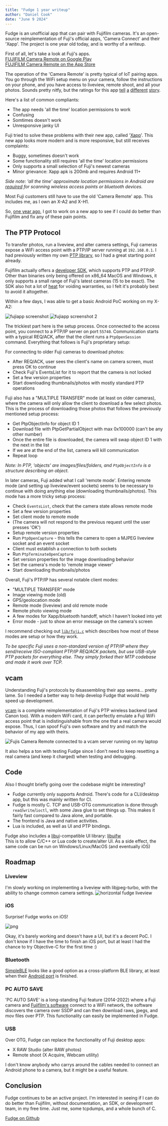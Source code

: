 ```yaml
---
title: "Fudge 1 year writeup"
author: "Daniel Cook"
date: "June 9 2024"
---
```

Fudge is an unofficial app that can pair with Fujifilm cameras.
It's an open-source reimplementation of Fuji's official apps, 'Camera Connect' and their 'Xapp'.
The project is one year old today, and is worthy of a writeup.

First of all, let's take a look at Fuji's apps.  
[FUJIFILM Camera Remote on Google Play](https://play.google.com/store/apps/details?id=com.fujifilm_dsc.app.remoteshooter)  
[FUJIFILM Camera Remote on the App Store](https://apps.apple.com/us/app/fujifilm-camera-remote/id793063045)  

The operation of the 'Camera Remote' is pretty typical of IoT pairing apps. You go through the WiFi setup menu on your camera,
follow the instructions on your phone, and you have access to liveview, remote shoot, and all your photos.
Sounds pretty nitfy, but the ratings for this app [tell](https://www.thephoblographer.com/2023/01/11/the-fujifilm-app-is-awful-and-we-didnt-need-a-nintendo-switch-app/) [a](https://www.reddit.com/r/FujifilmX/comments/v81awq/fujifilm_camera_remote_app_is_it_really_that_bad/) [different](https://www.dpreview.com/forums/thread/4691446) [story](https://www.reddit.com/r/fujifilm/comments/yqmoef/why_is_fujis_cam_remote_app_so_godawful_terrible/).

Here's a list of common compliants:

- The app needs 'all the time' location permissions to work
- Confusing
- Somtimes doesn't work
- Unresponsive janky UI

Fuji tried to solve these problems with their new app, called '[Xapp](https://play.google.com/store/apps/details?id=com.fujifilm.xapp&hl=en_US)'. This
new app looks more modern and is more responsive, but still receives complaints:

- Buggy, sometimes doesn't work
- Some functionality still requires 'all the time' location permissions
- Only supports a small selection of Fuji's newest cameras
- Minor grievance: Xapp apk is 200mb and requires Android 11+

*Side note: 'all the time' approximate location permissions in Android are [required](https://developer.android.com/develop/connectivity/wifi/wifi-scan#wifi-scan-permissions) for scanning wireless access points or bluetooth devices.*

Most Fuji customers still have to use the old 'Camera Remote' app. This includes me, as I own an X-A2 and X-H1.

So, [one year ago](https://github.com/petabyt/fudge/commit/b282b6a8ff5f88c51e1b72333d447b71077545ea), I got to work on a new app to see if I
could do better than Fujifilm and fix any of these pain points.

## The PTP Protocol
To transfer photos, run a liveview, and alter camera settings, Fuji cameras expose a WiFi access point with a PTP/IP server running at `192.168.0.1`.
I had previously written my own [PTP library](https://github.com/petabyt/camlib), so I had a great starting point already.

Fujifilm actually offers a [developer SDK](https://fujifilm-x.com/global/special/camera-control-sdk/), which supports PTP and PTP/IP.
Other than binaries only being offered on x86_64 MacOS and Windows, it only supports a small range of Fuji's latest cameras (15 to be exact).
The SDK also hot a lot of [heat](https://news.ycombinator.com/item?id=30792661) for voiding warranties, so I felt it's probably best to avoid it altogether.

Within a few days, I was able to get a basic Android PoC working on my X-A2:

![fujiapp screenshot](https://danielc.dev/images/Fy2atQiWcAEyBm6.jpg)
![fujiapp screenshot 2](https://danielc.dev/images/Fy2atb6WcAQzGSk.jpg)

The trickiest part here is the setup process. Once connected to the access point, you connect to a PTP/IP server on port `55740`.
Communication starts with a typical REQ/ACK, after that the client runs a `PtpOpenSession` command. Everything that follows is Fuji's proprietary setup:

For connecting to older Fuji cameras to download photos:

- After REQ/ACK, user sees the client's name on camera screen, must press OK to continue
- Check Fuji's EventsList for it to report that the camera is not locked
- Set a few version properties
- Start downloading thumbnails/photos with mostly standard PTP operations

Fuji also has a "MULTIPLE TRANSFER" mode (at least on older cameras), where the camera will only allow the client to download a few select photos.
This is the process of downloading those photos that follows the previously mentioned setup process:

- Get PtpObjectInfo for object ID 1
- Download file with PtpGetPartialObject with max 0x100000 (can't be any other number)
- Once the entire file is downloaded, the camera will swap object ID 1 with the next in the list
- If we are at the end of the list, camera will kill communication
- Repeat loop

*Note: In PTP, 'objects' are images/files/folders, and `PtpObjectInfo` is a structure describing an object.*

In later cameras, Fuji added what I call 'remote mode'. Entering remote mode (and setting up liveview/event sockets) seems to be necessary to continue with
doing anything else (downloading thumbnails/photos). This mode has a more tricky setup process:

- Check `EventsList`, check that the camera state allows remote mode
- Set a few version properties
- Set client mode to remote mode
- (The camera will not respond to the previous request until the user presses 'OK')
- Setup remote version properties
- Run `PtpOpenCapture` - this tells the camera to open a MJPEG liveview socket and an event socket
- Client must establish a connection to both sockets
- Run `PtpTerminateOpenCapture`
- Set version properties for the image downloading behavior
- Set the camera's mode to 'remote image viewer'
- Start downloading thumbnails/photos

Overall, Fuji's PTP/IP has several notable client modes:

- "MULTIPLE TRANSFER" mode
- Image viewing mode (old)
- GPS/geolocation mode
- Remote mode (liveview) and old remote mode
- Remote photo viewing mode
- A few modes for Xapp/bluetooth handoff, which I haven't looked into yet
- Error mode - just to show an error message on the camera's screen

I recommend checking out [`lib/fuji.c`](https://github.com/petabyt/fudge/blob/master/lib/fuji.c) which describes how most of these modes are setup or how they work.

*To be specific Fuji uses a non-standard version of PTP/IP where they send/receive ISO-compliant PTP/IP REQ/ACK packets,
but use USB-style PTP packets for everything else. They simply forked their MTP codebase and made it work over TCP.*

## vcam
Understanding Fuji's protocols by disassembling their app seems... pretty lame. So I needed a better way to help develop Fudge
that would help speed up development.

[vcam](https://github.com/petabyt/vcam) is a complete reimplementation of Fuji's PTP wireless backend
(and Canon too). With a modern WiFi card, it can perfectly emulate a Fuji WiFi access point that is indistinguishable from the one that a real camera would expose.
Thus, I can spoof Fuji's own software and try and match the behavior of my app with theirs.

![Fujis Camera Remote connected to a vcam server running on my laptop](https://danielc.dev/images/Screenshot_20240402-140041.png)  

It also helps a ton with testing Fudge since I don't need to keep resetting a real camera (and keep it charged) when testing and debugging.

## Code
Also I thought briefly going over the codebase might be interesting?

- Fudge currently only supports Android. There's code for a CLI/desktop app, but this was mainly written for CI.
- Fudge is mostly C. TCP and USB-OTG communication is done through `read`/`write`/`ioctl`, with some Java glue to set things up. This makes it fairly fast compared to Java alone, and portable.
- The frontend is Java and native activities.
- Lua is included, as well as UI and PTP bindings.

Fudge also includes a [libui](https://github.com/libui-ng/libui-ng)-compatible UI library: [libuifw](https://github.com/petabyt/libuifw)    
This is to allow C/C++ or Lua code to create/alter UI. As a side effect, the same code can be run on Windows/Linux/MacOS (and eventually iOS)

## Roadmap
### Liveview
I'm slowly working on implementing a liveview with libjpeg-turbo, with the ability to change common camera settings.
![horizontal fudge liveview](https://danielc.dev/images/Screenshot_20240609-224515.png)

### iOS
Surprise! Fudge works on iOS!

![png](https://danielc.dev/images/IMG_0003.PNG)

Okay, it's barely working and doesn't have a UI, but it's a decent PoC. I don't know if I have the time to finish an iOS port, but at least I had the chance to try Objective-C for the first time :)

### Bluetooth
[SimpleBLE](https://github.com/OpenBluetoothToolbox/SimpleBLE) looks like a good option as a cross-platform BLE library, at least when their [Android port](https://github.com/OpenBluetoothToolbox/SimpleBLE/tree/feature/android) is finished.

### PC AUTO SAVE
'PC AUTO SAVE' is a long-standing Fuji feature (2014-2022) where a Fuji camera and [Fujifilm's software](https://fujifilm-dsc.com/en/pc_autosave/download.html) connect to a WiFi network,
the software discovers the camera over SSDP and can then download raws, jpegs, and mov files over PTP. This functionality can easily be implemented in Fudge.

### USB
Over OTG, Fudge can replace the functionality of Fuji desktop apps:

- X RAW Studio (alter RAW photos)
- Remote shoot (X Acquire, Webcam utility) 

I don't know anybody who carrys around the cables needed to connect an Android phone to a camera, but it might be a useful feature.

## Conclusion
Fudge continues to be an active project. I'm interested in seeing if I can do do better than Fujifilm, without documentation,
an SDK, or development team, in my free time. Just me, some tcpdumps, and a whole bunch of C.

[Fudge on Github](https://github.com/petabyt/fudge)
